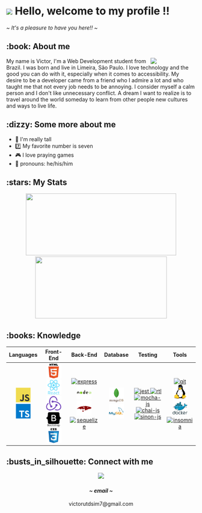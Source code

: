 <h1><img src="https://media.giphy.com/media/mGcNjsfWAjY5AEZNw6/giphy.gif" width="50"> Hello, welcome to my profile !!</h1>
<em>~ It's a pleasure to have you here!! ~</em>

<br>
 
<div>
    <h2>:book: About me </h2>
    <img src="https://i.pinimg.com/originals/09/c6/29/09c62903beeba336dc9da76eb5c9a107.gif" width="120" align="right"/>
    <p align="left">
    My name is Victor, I'm a Web Development student from Brazil. I was born and live in Limeira, São Paulo. I love technology and the good you can do with it, especially when it comes to accessibility. My desire to be a developer came from a friend who I admire a lot and who taught me that not every job needs to be annoying. I consider myself a calm person and I don't like unnecessary conflict. A dream I want to realize is to travel around the world someday to learn from other people new cultures and ways to live life.
    </p>
</div>

<h2>:dizzy: Some more about me</h2>

- 🦒 I'm really tall
- :seven: My favorite number is seven
- 🎮 I love praying games
- 🧑 pronouns: he/his/him 

<h2>:stars: My Stats</h2>
<div align="center">
    <img 
        src="https://github-readme-stats.vercel.app/api?username=ImVictorM&show_icons=true&theme=radical&PAT_1" 
        width="400px"
        height="165px"
    />
    <img 
        src="https://github-readme-stats.vercel.app/api/top-langs/?username=ImVictorM&langs_count=8&layout=compact&title_color=d83b7d&text_color=a9f6e7&bg_color=141321&hide_border=false&theme=tokyonight&PAT_1"
        height="165px" 
        width="350px" 
    />
</div>

<div>
    <h2>:books: Knowledge</h2>
    <table align="center">
        <thead>
            <tr>
                <th>Languages</th>
                <th>Front-End</th>
                <th>Back-End</th>
                <th>Database</th>
                <th>Testing</th>
                <th>Tools</th>
            </tr>
        </thead>
        <tbody>
            <tr>
                <td align="center">
                    <a href="https://developer.mozilla.org/en-US/docs/Web/JavaScript" target="_blank" rel="noreferrer"> 
                        <img 
                            src="https://raw.githubusercontent.com/devicons/devicon/master/icons/javascript/javascript-original.svg" 
                            alt="javascript" 
                            width="40" 
                            height="40"
                        /> 
                    </a>
                    <a href="https://www.typescriptlang.org/" target="_blank" rel="noreferrer"> 
                        <img 
                            src="https://raw.githubusercontent.com/devicons/devicon/master/icons/typescript/typescript-original.svg" 
                            alt="typescript" 
                            width="40" 
                            height="40"
                        /> 
                    </a>
                </td>
                <td align="center">
                    <a href="https://www.w3.org/html/" target="_blank" rel="noreferrer"> 
                        <img 
                            src="https://raw.githubusercontent.com/devicons/devicon/master/icons/html5/html5-original-wordmark.svg" 
                            alt="html5" 
                            width="40" 
                            height="40"
                       /> 
                   </a>
                   <a href="https://reactjs.org/" target="_blank" rel="noreferrer"> 
                       <img 
                           src="https://raw.githubusercontent.com/devicons/devicon/master/icons/react/react-original-wordmark.svg" 
                           alt="react" 
                           width="40" 
                           height="40"
                       /> 
                   </a>
                   <a href="https://redux.js.org" target="_blank" rel="noreferrer"> 
                       <img 
                           src="https://raw.githubusercontent.com/devicons/devicon/master/icons/redux/redux-original.svg" 
                           alt="redux" 
                           width="40" 
                           height="40"
                       /> 
                   </a>
                   <a href="https://getbootstrap.com" target="_blank" rel="noreferrer">
                        <img 
                            src="https://raw.githubusercontent.com/devicons/devicon/master/icons/bootstrap/bootstrap-plain-wordmark.svg" 
                            alt="bootstrap" 
                            width="40" 
                            height="40"
                        /> 
                    </a>
                    <a href="https://www.w3schools.com/css/" target="_blank" rel="noreferrer"> 
                        <img 
                            src="https://raw.githubusercontent.com/devicons/devicon/master/icons/css3/css3-original-wordmark.svg" 
                            alt="css3" 
                            width="40" 
                            height="40"
                        /> 
                    </a>
                </td>
                <td align="center">
                    <a href="https://expressjs.com/" target="_blank">
                        <img
                            src="https://www.orafox.com/wp-content/uploads/2019/01/expressjs.png"
                            alt="express"
                            width="40"
                            height="40"
                        />
                    </a>
                    <a href="https://nodejs.org" target="_blank" rel="noreferrer"> 
                        <img 
                            src="https://raw.githubusercontent.com/devicons/devicon/master/icons/nodejs/nodejs-original-wordmark.svg" 
                            alt="nodejs" 
                            width="40" 
                            height="40"
                        /> 
                    </a>
                    <a href="https://mongoosejs.com/" target="_blank">
                        <img
                            src="https://raw.githubusercontent.com/github/explore/80688e429a7d4ef2fca1e82350fe8e3517d3494d/topics/mongoose/mongoose.png"
                            alt="mongoose"
                            width="40"
                            height="40"
                        />
                    </a>
                    <a href="https://sequelize.org/" target="_blank">
                        <img
                            src="https://sequelize.org/api/v6/image/brand_logo.png"
                            alt="sequelize"
                            width="40"
                            height="40"
                        />
                    </a>
                </td>
                <td align="center">
                    <a href="https://www.mongodb.com/" target="_blank" rel="noreferrer"> 
                        <img 
                             src="https://raw.githubusercontent.com/devicons/devicon/master/icons/mongodb/mongodb-original-wordmark.svg" 
                             alt="mongodb" 
                             width="40" 
                             height="40"
                        /> 
                    </a>
                     <a href="https://www.mysql.com/" target="_blank" rel="noreferrer"> 
                        <img 
                            src="https://raw.githubusercontent.com/devicons/devicon/master/icons/mysql/mysql-original-wordmark.svg" 
                            alt="mysql" 
                            width="40" 
                            height="40"
                        /> 
                    </a>
                </td>
                <td align="center">
                    <a href="https://jestjs.io" target="_blank" rel="noreferrer"> 
                        <img 
                            src="https://www.vectorlogo.zone/logos/jestjsio/jestjsio-icon.svg" 
                            alt="jest" 
                            width="40" 
                            height="40"
                        /> 
                    </a>
                    <a href="https://testing-library.com/docs/" target="_blank" rel="noreferrer">
                        <img 
                            src="https://testing-library.com/img/octopus-128x128.png"
                            alt="rtl"
                            width="40"
                            height="40"
                        />
                    </a>
                    <a href="https://mochajs.org/" target="_blank" rel"noreferrer">
                        <img
                            src="https://avatars.githubusercontent.com/u/8770005?s=200&v=4"
                            alt="mocha-js"
                            width="40"
                            height="40"
                        />
                    </a>
                    <a href="https://www.chaijs.com/" target="_blank" rel="noreferrer"> 
                        <img src="https://raw.githubusercontent.com/gist/keithamus/3d8cfbaeddf8bdf5f7cd94a3bdae0934/raw/63ca295f3aa7e1b94b598d84dfe0330383497a8c/Chai%20Logo%20(C).svg"
                            alt="chai-js" 
                            width="40" 
                            height="40"
                        /> 
                    </a>
                    <a href="https://sinonjs.org/" target="_blank" rel="noreferrer"> 
                        <img 
                            src="https://sinonjs.org/assets/images/logo.png" 
                            alt="sinon-js" 
                            width="40" 
                            height="40"
                        /> 
                    </a>
                </td>
                <td align="center">
                    <a href="https://git-scm.com/" target="_blank" rel="noreferrer"> 
                        <img 
                            src="https://www.vectorlogo.zone/logos/git-scm/git-scm-icon.svg"
                            alt="git"
                            width="40"
                            height="40"
                        /> 
                    </a>
                    <a href="https://www.linux.org/" target="_blank" rel="noreferrer"> 
                        <img 
                            src="https://raw.githubusercontent.com/devicons/devicon/master/icons/linux/linux-original.svg" 
                            alt="linux" 
                            width="40" 
                            height="40"
                        /> 
                    </a>
                    <a href="https://www.docker.com/" target="_blank" rel="noreferrer"> 
                        <img 
                            src="https://raw.githubusercontent.com/devicons/devicon/master/icons/docker/docker-original-wordmark.svg" 
                            alt="docker" 
                            width="40" 
                            height="40"
                        /> 
                    </a>
                    <a href="https://insomnia.rest/" target="_blank" rel="noreferrer"> 
                        <img 
                            src="https://storage.googleapis.com/indie-hackers.appspot.com/product-avatars/insomnia/ibTLPyjwVebnZjMGKvz6ztarnuV2" 
                            alt="insomnia" 
                            width="40" 
                            height="40"
                        /> 
                    </a>
                </td>
            </tr>
        </tbody>
    </table>
</div>

<section>
    <h2> :busts_in_silhouette: Connect with me </h2>
    <div align="center">
        <a href="https://www.linkedin.com/in/victor-figueiredo-mendes/" target="_blank">
            <img src="https://img.shields.io/badge/LinkedIn-0077B5?style=for-the-badge&logo=linkedin&logoColor=white" />
        </a>
    </div>
    <div align="center">
        <h4><em>~ email ~</em></h4>
        <span>
            victorutdsim7@gmail.com
        </span>
    </div>
</section>
